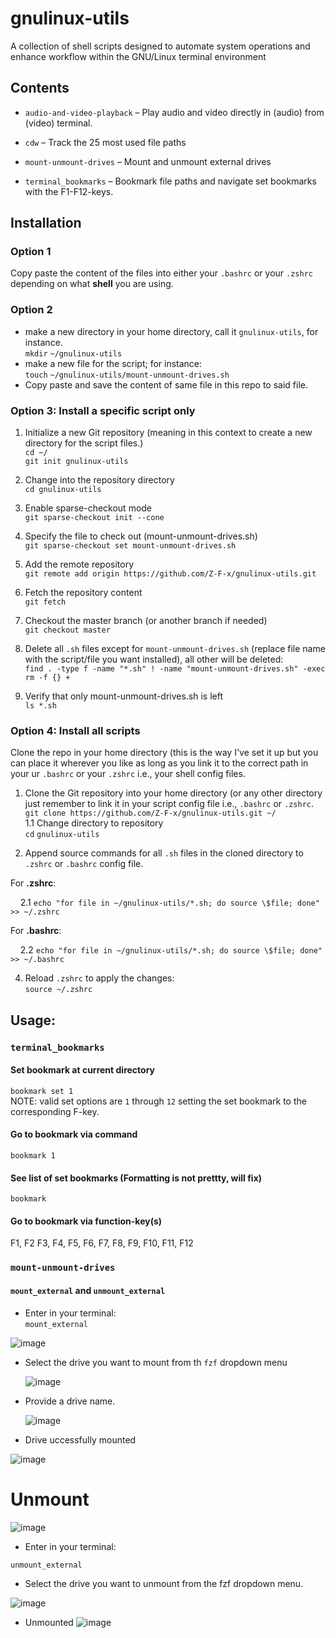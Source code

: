 # gnulinux-utils
A collection of shell scripts designed to automate system operations and enhance workflow within the GNU/Linux terminal environment

## Contents
- `audio-and-video-playback` – 
Play audio and video directly in (audio) from (video) terminal.

- `cdw` – 
Track the 25 most used file paths

- `mount-unmount-drives` – 
Mount and unmount external drives

- `terminal_bookmarks` – 
Bookmark file paths and navigate set bookmarks with the F1-F12-keys.


## Installation

### Option 1

Copy paste the content of the files into either your `.bashrc` or your `.zshrc` depending on what **shell** you are using.

### Option 2

- make a new directory in your home directory, call it `gnulinux-utils`, for instance.\
  `mkdir` `~/gnulinux-utils`
- make a new file for the script; for instance:\
  `touch` `~/gnulinux-utils/mount-unmount-drives.sh`
- Copy paste and save the content of same file in this repo to said file.

### Option 3: Install a specific script only

1. Initialize a new Git repository (meaning in this context to create a new directory for the script files.)\
```cd ~/```\
```git init gnulinux-utils ```

2. Change into the repository directory\
```cd gnulinux-utils```

3. Enable sparse-checkout mode\
```git sparse-checkout init --cone```

4. Specify the file to check out (mount-unmount-drives.sh)\
```git sparse-checkout set mount-unmount-drives.sh```

5. Add the remote repository\
```git remote add origin https://github.com/Z-F-x/gnulinux-utils.git```

6. Fetch the repository content\
```git fetch```

7. Checkout the master branch (or another branch if needed)\
```git checkout master```

8. Delete all `.sh` files except for `mount-unmount-drives.sh` (replace file name with the script/file you want installed), all other will be deleted:\
  ```find . -type f -name "*.sh" ! -name "mount-unmount-drives.sh" -exec rm -f {} +```
  
9. Verify that only mount-unmount-drives.sh is left\
`ls *.sh`

### Option 4: Install all scripts

Clone the repo in your home directory (this is the way I've set it up but you can place it wherever you like as long as you link it to the correct path in your ur `.bashrc` or your `.zshrc` i.e., your shell config files.

1. Clone the Git repository into your home directory (or any other directory just remember to link it in your script config file i.e., `.bashrc` or `.zshrc`.\
  ```git clone https://github.com/Z-F-x/gnulinux-utils.git ~/```\
  1.1  Change directory to repository\
     `cd` `gnulinux-utils`
  
2. Append source commands for all `.sh` files in the cloned directory to `.zshrc` or `.bashrc` config file. 

For **.zshrc**:

      2.1 `echo "for file in ~/gnulinux-utils/*.sh; do source \$file; done" >> ~/.zshrc`

For **.bashrc**:
  
      2.2 `echo "for file in ~/gnulinux-utils/*.sh; do source \$file; done" >> ~/.bashrc`
  
4. Reload `.zshrc` to apply the changes:\
  ```source ~/.zshrc```
  

## Usage:

### `terminal_bookmarks`

#### Set bookmark at current directory
```bookmark set 1```\
NOTE: valid set options are `1` through `12` setting the set bookmark to the corresponding F-key.

#### Go to bookmark via command
```bookmark 1```

#### See list of set bookmarks (Formatting is not prettty, will fix)
```bookmark```


#### Go to bookmark via function-key(s)
F1, F2 F3, F4, F5, F6, F7, F8, F9, F10, F11, F12

### `mount-unmount-drives`

#### `mount_external` and `unmount_external`

- Enter in your terminal:\
  `mount_external`

![image](https://github.com/user-attachments/assets/ccbf6a0b-5795-44f1-a623-4d6b8e60debe)
  
- Select the drive you want to mount from th `fzf` dropdown menu

  ![image](https://github.com/user-attachments/assets/eb653863-102b-4d0f-a857-7ac2030160d3)

- Provide a drive name.

  ![image](https://github.com/user-attachments/assets/fd6bc936-7ca9-4dbe-9364-236ade6a3316)

- Drive uccessfully mounted

![image](https://github.com/user-attachments/assets/df1602c3-5ae0-48b0-8acd-4098d45fef53)

# Unmount

![image](https://github.com/user-attachments/assets/0bc4fd75-184d-4191-a58a-dec2d5ad21af)

- Enter in your terminal:

`unmount_external`

- Select the drive you want to unmount from the fzf dropdown menu.

![image](https://github.com/user-attachments/assets/96533b55-bcfe-4655-84dc-227f86879bc0)

- Unmounted
![image](https://github.com/user-attachments/assets/47ab7f00-a8f5-4fe2-9dd4-716cc2d9a81c)
